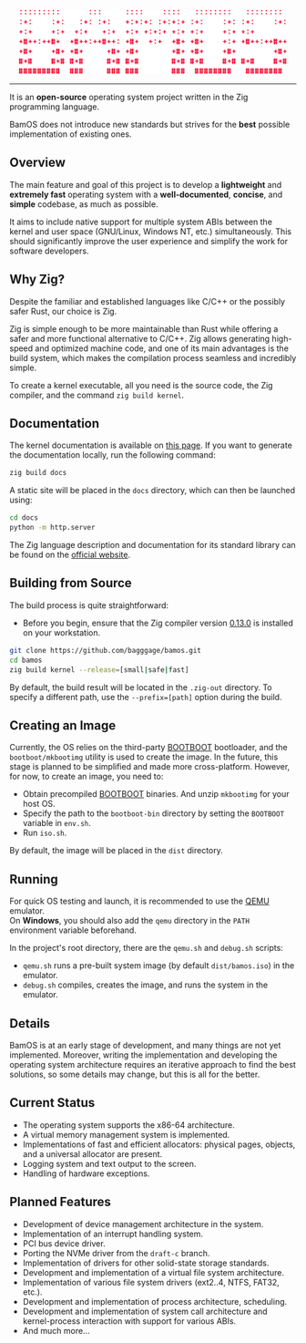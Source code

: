 <p align="center">
  <a href="https://bagggage.github.io/bamos/" target="_blank" rel="noopener noreferrer"><img src="logo.svg" width="472" alt="BamOS Logo"></a>
</p>

---

It is an **open-source** operating system project written in the Zig programming language.

BamOS does not introduce new standards but strives for the **best** possible implementation of existing ones.

## Overview

The main feature and goal of this project is to develop a **lightweight** and **extremely fast** operating system with a **well-documented**, **concise**, and **simple** codebase, as much as possible.

It aims to include native support for multiple system ABIs between the kernel and user space (GNU/Linux, Windows NT, etc.) simultaneously. This should significantly improve the user experience and simplify the work for software developers.

## Why Zig?

Despite the familiar and established languages like C/C++ or the possibly safer Rust, our choice is Zig.

Zig is simple enough to be more maintainable than Rust while offering a safer and more functional alternative to C/C++. Zig allows generating high-speed and optimized machine code, and one of its main advantages is the build system, which makes the compilation process seamless and incredibly simple.

To create a kernel executable, all you need is the source code, the Zig compiler, and the command `zig build kernel`.

## Documentation

The kernel documentation is available on [this page](https://bagggage.github.io/bamos/). If you want to generate the documentation locally, run the following command:

```bash
zig build docs
```

A static site will be placed in the `docs` directory, which can then be launched using:

```bash
cd docs
python -m http.server
```

The Zig language description and documentation for its standard library can be found on the [official website](https://ziglang.org/).

## Building from Source

The build process is quite straightforward:

- Before you begin, ensure that the Zig compiler version [0.13.0](https://ziglang.org/download/) is installed on your workstation.

```bash
git clone https://github.com/bagggage/bamos.git
cd bamos
zig build kernel --release=[small|safe|fast]
```

By default, the build result will be located in the `.zig-out` directory. To specify a different path, use the `--prefix=[path]` option during the build.

## Creating an Image

Currently, the OS relies on the third-party [BOOTBOOT](https://gitlab.com/bztsrc/bootboot) bootloader, and the `bootboot/mkbootimg` utility is used to create the image. In the future, this stage is planned to be simplified and made more cross-platform. However, for now, to create an image, you need to:

- Obtain precompiled [BOOTBOOT](https://github.com/bagggage/bootboot-bin) binaries. And unzip `mkbootimg` for your host OS.
- Specify the path to the `bootboot-bin` directory by setting the `BOOTBOOT` variable in `env.sh`.
- Run `iso.sh`.

By default, the image will be placed in the `dist` directory.

## Running

For quick OS testing and launch, it is recommended to use the [QEMU](https://www.qemu.org) emulator.  
On **Windows**, you should also add the `qemu` directory in the `PATH` environment variable beforehand.

In the project's root directory, there are the `qemu.sh` and `debug.sh` scripts:

- `qemu.sh` runs a pre-built system image (by default `dist/bamos.iso`) in the emulator.
- `debug.sh` compiles, creates the image, and runs the system in the emulator.

## Details

BamOS is at an early stage of development, and many things are not yet implemented. Moreover, writing the implementation and developing the operating system architecture requires an iterative approach to find the best solutions, so some details may change, but this is all for the better.

## Current Status

- The operating system supports the x86-64 architecture.
- A virtual memory management system is implemented.
- Implementations of fast and efficient allocators: physical pages, objects, and a universal allocator are present.
- Logging system and text output to the screen.
- Handling of hardware exceptions.

## Planned Features

- Development of device management architecture in the system.
- Implementation of an interrupt handling system.
- PCI bus device driver.
- Porting the NVMe driver from the `draft-c` branch.
- Implementation of drivers for other solid-state storage standards.
- Development and implementation of a virtual file system architecture.
- Implementation of various file system drivers (ext2..4, NTFS, FAT32, etc.).
- Development and implementation of process architecture, scheduling.
- Development and implementation of system call architecture and kernel-process interaction with support for various ABIs.
- And much more...